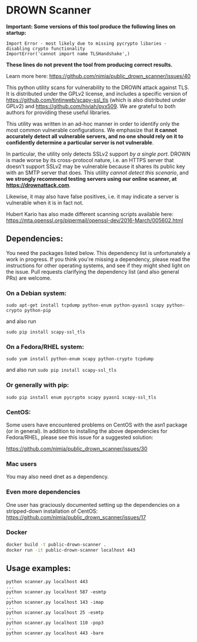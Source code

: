 DROWN Scanner
=============

**Important: Some versions of this tool produce the following lines on startup:**

```
Import Error - most likely due to missing pycrypto libaries - disabling crypto functionality
ImportError('cannot import name TLSHandshake',)
```

**These lines do not prevent the tool from producing correct results.**

Learn more here: https://github.com/nimia/public_drown_scanner/issues/40


This python utility scans for vulnerability to the DROWN attack against TLS.
It is distributed under the GPLv2 license, and includes a specific version of
https://github.com/tintinweb/scapy-ssl_tls (which is also distributed under GPLv2)
and
https://github.com/hiviah/pyx509.
We are grateful to both authors for providing these useful libraries.

This utility was written in an ad-hoc manner in order to identify
only the most common vulnerable configurations.
We emphasize that **it cannot accurately detect all vulnerable servers,
and no one should rely on it to confidently determine a particular server is not vulnerable**.

In particular, the utility only detects SSLv2 support *by a single port*.
DROWN is made worse by its cross-protocol nature, i.e.
an HTTPS server that doesn't support SSLv2 may be vulnerable
because it shares its public key with an SMTP server that does.
This utility *cannot detect this scenario*, and **we strongly recommend
testing servers using our online scanner, at https://drownattack.com**.

Likewise, it may also have false positives,
i.e. it may indicate a server is vulnerable when it is in fact not.

Hubert Kario has also made different scanning scripts available here:
https://mta.openssl.org/pipermail/openssl-dev/2016-March/005602.html

Dependencies:
--------------
You need the packages listed below.
This dependency list is unfortunately a work in progress.
If you think you're missing a dependency, please read the instructions for other operating systems,
and see if they might shed light on the issue.
Pull requests clarifying the dependency list (and also general PRs) are welcome.


### On a Debian system:

`sudo apt-get install tcpdump python-enum python-pyasn1 scapy python-crypto python-pip`

and also run

`sudo pip install scapy-ssl_tls`

### On a Fedora/RHEL system:

`sudo yum install python-enum scapy python-crypto tcpdump`

and also run `sudo pip install scapy-ssl_tls`

### Or generally with pip:

`sudo pip install enum pycrypto scapy pyasn1 scapy-ssl_tls`

### CentOS:

Some users have encountered problems on CentOS with the asn1 package (or in general).
In addition to installing the above dependencies for Fedora/RHEL,
please see this issue for a suggested solution:

https://github.com/nimia/public_drown_scanner/issues/30

### Mac users

You may also need dnet as a dependency.

### Even more dependencies
One user has graciously documented setting up the dependencies
on a stripped-down installation of CentOS:
https://github.com/nimia/public_drown_scanner/issues/17

### Docker
```bash
docker build -t public-drown-scanner .
docker run -it public-drown-scanner localhost 443
```

Usage examples:
---------------
```
python scanner.py localhost 443
...
python scanner.py localhost 587 -esmtp
...
python scanner.py localhost 143 -imap
...
python scanner.py localhost 25 -esmtp
...
python scanner.py localhost 110 -pop3
...
python scanner.py localhost 443 -bare
````
